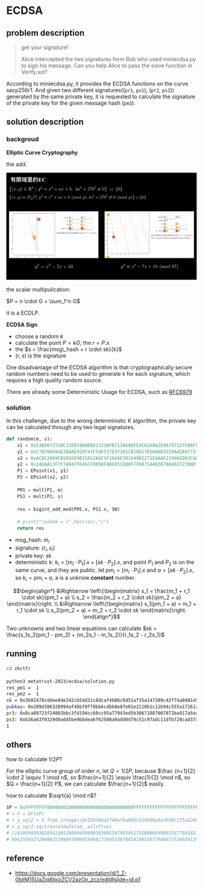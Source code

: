 # ECDSA

## problem description
> get your signature!
> 
> Alice intercepted the two signatures form Bob who used miniecdsa.py to sign his message.
> Can you help Alice to pass the solve function in Verify.sol?
>

According to miniecdsa.py, it provides the ECDSA functions on the curve secp256r1. And given two different signatures((`pr1`, `ps1`), (`pr2`, `ps2`)) generated by the same private key, it is requested to calculate the signature of the private key for the given message hash (`pm3`).

## solution description

### backgroud
**Elliptic Curve Cryptography**

the add:

![Alt text](./img/image.png)

the scalar multipulication:

$P = n \cdot G = \sum_1^n G$

it is a ECDLP.

**ECDSA Sign**
* choose a random $k$
* calculate the point $P = kG$, the $r = P.x$
* the $s = \frac{msg\_hash + r \cdot sk}{k}$
* $(r, s)$ is the signature


One disadvantage of the ECDSA algorithm is that cryptographically secure random numbers need to be used to generate k for each signature, which requires a high quality random source.

There are already some Deterministic Usage for ECDSA, such as [RFC6979](https://datatracker.ietf.org/doc/rfc6979/)

### solution
In this challenge, due to the wrong deterministic K algorithm, the private key can be calculated through any two legal signatures.

```py
def random(m, s):
    x1 = 0x53B907251BC1CEB7AB0EB41323AFB7126600FE4CB2A9A2E8A797127508F97009
    y1 = 0xC7B390484E2BAAE92DF41F50E537E57185CB18017650A6D3220A42A97727217D
    x2 = 0xACBC2999FB58C6E9015A12A4C5F3849E301649B2271EAAAF21906ED03CAFDF45
    y2 = 0x146AAC3F7F74047FD45CF0098FADEE5CD00F7F6871440387BA402F2390D7276F
    P1 = EPoint(x1, y1)
    P2 = EPoint(x2, y2)

    PM1 = mult(P1, m)
    PS1 = mult(P2, s)

    res = bigint_add_mod(PM1.x, PS1.x, SN)

    # print("random = (",hex(res),")")
    return res
```
* msg_hash: $m_i$
* signature: $(r_i, s_i)$
* private key: $sk$
* deterministic k: $k_i = [m_i \cdot P_1].x + [sk \cdot P_2].x$, and point $P_1$ and $P_2$ is on the same curve, and they are public. let $pm_i = [m_i \cdot P_1].x$ and $a = [sk \cdot P_2].x$, so $k_i = pm_i + a$, a is a unknow **constant** number.

$$\begin{align*}
&\Rightarrow
\left\{\begin{matrix}
s_1 = \frac{m_1 + r_1 \cdot sk}{pm_1 + a} 
\\ 
s_2 = \frac{m_2 + r_2 \cdot sk}{pm_2 + a} 
\end{matrix}\right.
\\
&\Rightarrow
\left\{\begin{matrix}
s_1(pm_1 + a) = m_1 + r_1 \cdot sk
\\ 
s_2(pm_2 + a) = m_2 + r_2 \cdot sk
\end{matrix}\right.
\end{align*}$$

Two unknowns and two linear equations can calculate $sk = \frac{s_1s_2(pm_1 - pm_2) + (m_2s_1 - m_1s_2)}{r_1s_2 - r_2s_1}$

## running

```sh
cd zkctf/

python3 metatrust-2023/ecdsa/solution.py
res_pm1 =  1
res_pm2 =  1
sk = 0x3b82478cddee8de342cb5dd31c8dcaf4b0bc6d51af35a147309c42f74a0481e5
pubkey= 0x209d386328994af4bbf0ff8bb6cdbb0e87e01e2118b1c12b94c555a1726129c6 0x76ac8f2fda3a921bd3dcc1d2f0741b91dcd18d053a67a4ece89761e64a0881b1
pr3: 0x8ca09723f24865bbc3fd194cc60cc95a77943ed5b38671887007072ba917a5ea
ps3: 0xb36a63f0329d0ad45be9bbdea6f62508a9add0d79c51c97adc11dfb720cad37a
1
```

## others
how to calculate $1/2P$?

For the elliptic curve group of order $n$, let $Q = 1/2 P$, because $\frac {n+1}{2} \cdot 2 \equiv 1 \mod n$, so $\frac{n+1}{2} \equiv \frac{1}{2} \mod n$, so $Q = \frac{n+1}{2} P$, we can calculate $\frac{n+1}{2}$  easily.

how to calculate $\sqrt{a} \mod n$?
```py
SP = 0xFFFFFFFF00000001000000000000000000000000FFFFFFFFFFFFFFFFFFFFFFFF
# > F = GF(SP)
# > y_sqr2 = F.from_integer(0x55936ba5f40af4a80bc019b90a3afb30c1f5a5268d3cda04fc4dc4c86cae5c84)
# > y_sqr2.sqrt(extend=False, all=True)
# [16266993938295423052800445989939399534749345174288806400925877505453552280846,
# 99525095272060825709897000959468173995336798241001507794607753803413545573105]
```


## reference
* https://docs.google.com/presentation/d/1_Z-0bjIM15UaZjq6lpizZCV2azGn_zcz/edit#slide=id.p1